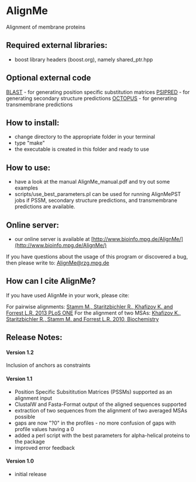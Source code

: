 # AlignMe
Alignment of membrane proteins

## Required external libraries:
- boost library headers (boost.org), namely shared_ptr.hpp 

## Optional external code
[BLAST](https://blast.ncbi.nlm.nih.gov/Blast.cgi?PAGE_TYPE=BlastDocs&DOC_TYPE=Download) - for generating position specific substitution matrices
[PSIPRED](http://bioinf.cs.ucl.ac.uk/software_downloads/) - for generating secondary structure predictions
[OCTOPUS](http://octopus.cbr.su.se/index.php?about=download) - for generating transmembrane predictions

## How to install:
- change directory to the appropriate folder in your terminal 
- type "make"
- the executable is created in this folder and ready to use 

## How to use:
- have a look at the manual AlignMe_manual.pdf and try out some examples
- scripts/use_best_parameters.pl can be used for running AlignMePST jobs if PSSM, secondary structure predictions, and transmembrane predictions are available.

## Online server:
- our online server is available at [http://www.bioinfo.mpg.de/AlignMe/](http://www.bioinfo.mpg.de/AlignMe/)

If you have questions about the usage of this program or discovered a 
bug, then please write to: AlignMe@rzg.mpg.de 

## How can I cite AlignMe?
If you have used AlignMe in your work, please cite:

For pairwise alignments:
[Stamm M., Staritzbichler R., Khafizov K. and Forrest L.R. 2013 PLoS ONE](http://www.plosone.org/article/info%3Adoi%2F10.1371%2Fjournal.pone.0057731)
For the alignment of two MSAs:
[Khafizov K., Staritzbichler R., Stamm M. and Forrest L.R. 2010, Biochemistry](http://pubs.acs.org/doi/abs/10.1021/bi101256x)

## Release Notes:

#### Version 1.2
Inclusion of anchors as constraints

#### Version 1.1
- Position Specific Subsititution Matrices (PSSMs) supported as an alignment input
- ClustalW and Fasta-Format output of the aligned sequences supported
- extraction of two sequences from the alignment of two averaged MSAs possible
- gaps are now "?0" in the profiles - no more confusion of gaps with profile values having a 0
- added a perl script with the best parameters for alpha-helical proteins to the package
- improved error feedback

#### Version 1.0 
- initial release 
